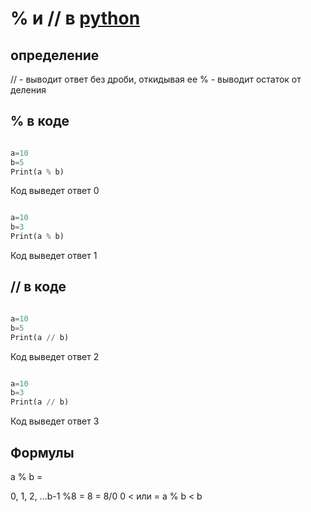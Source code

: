 # % и // в [python](https://pythonworld.ru/samouchitel-python) 
## определение
// - выводит ответ без дроби, откидывая ее
% - выводит остаток от деления

## % в коде

```python

a=10
b=5
Print(a % b)

```
Код выведет ответ 0

```python

a=10
b=3
Print(a % b)

```
Код выведет ответ 1


## // в коде

```python

a=10
b=5
Print(a // b)

```
Код выведет ответ 2

```python

a=10
b=3
Print(a // b)

```
Код выведет ответ 3

## Формулы

a % b =


0, 1, 2, ...b-1
%8 = 8 = 8/0
0 < или = a % b < b

